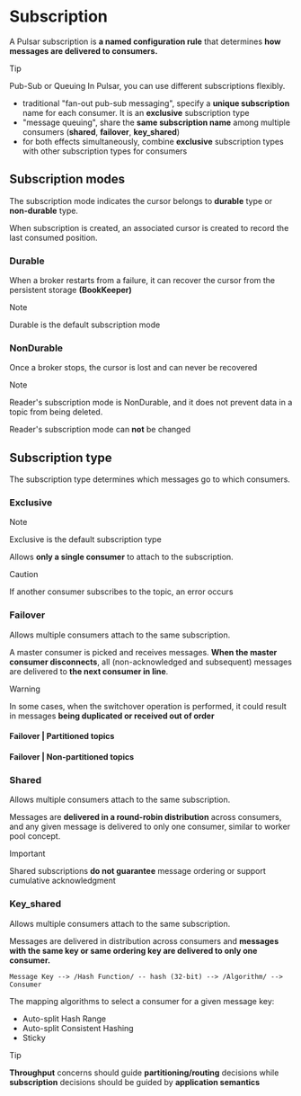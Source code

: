 # Subscription

A Pulsar subscription is **a named configuration rule** that determines
**how messages are delivered to consumers.**

> [!TIP]  
> Pub-Sub or Queuing In Pulsar, you can use different subscriptions flexibly.
> 
> - traditional "fan-out pub-sub messaging", specify a **unique subscription** 
> name for each consumer. It is an **exclusive** subscription type
> -  "message queuing", share the **same subscription name** among multiple consumers 
> (**shared**, **failover**, **key_shared**)
> - for both effects simultaneously, combine **exclusive** subscription types with other 
> subscription types for consumers

## Subscription modes

The subscription mode indicates the cursor belongs to **durable** type or **non-durable** type.

When subscription is created, an associated cursor is created to record the last consumed position.

### Durable

When a broker restarts from a failure, it can recover the cursor from 
the persistent storage **(BookKeeper)**

> [!NOTE]  
> Durable is the default subscription mode
### NonDurable

Once a broker stops, the cursor is lost and can never be recovered

> [!NOTE]  
> Reader's subscription mode is NonDurable, and it does not prevent data in a topic
> from being deleted. 
> 
> Reader's subscription mode can **not** be changed

## Subscription type

The subscription type determines which messages go to which consumers.

### Exclusive

> [!NOTE]  
> Exclusive is the default subscription type

Allows **only a single consumer** to attach to the subscription. 

> [!CAUTION]  
> If another consumer subscribes to the topic, an error occurs

### Failover

Allows multiple consumers attach to the same subscription.

A master consumer is picked and receives messages. **When the master consumer disconnects**, 
all (non-acknowledged and subsequent) messages are delivered to **the next consumer in line**.

> [!WARNING]  
> In some cases, when the switchover operation is performed, it could result in messages **being 
> duplicated or received out of order**

#### Failover | Partitioned topics

#### Failover | Non-partitioned topics

### Shared

Allows multiple consumers attach to the same subscription.

Messages are **delivered in a round-robin distribution** across consumers, 
and any given message is delivered to only one consumer, similar to worker pool concept.

> [!IMPORTANT]  
> Shared subscriptions **do not guarantee** message ordering or support cumulative acknowledgment

### Key_shared

Allows multiple consumers attach to the same subscription.

Messages are delivered in distribution across consumers and **messages with the same key or 
same ordering key are delivered to only one consumer.**

```
Message Key --> /Hash Function/ -- hash (32-bit) --> /Algorithm/ --> Consumer
```

The mapping algorithms to select a consumer for a given message key:

- Auto-split Hash Range
- Auto-split Consistent Hashing
- Sticky

> [!TIP]   
> **Throughput** concerns should guide **partitioning/routing** decisions
> while **subscription** decisions should be guided by **application semantics**
